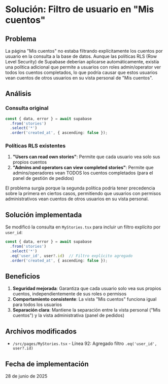 # Solución: Filtro de usuario en "Mis cuentos"

## Problema

La página "Mis cuentos" no estaba filtrando explícitamente los cuentos por usuario en la consulta a la base de datos. Aunque las políticas RLS (Row Level Security) de Supabase deberían aplicarse automáticamente, existía una política adicional que permite a usuarios con roles admin/operator ver todos los cuentos completados, lo que podría causar que estos usuarios vean cuentos de otros usuarios en su vista personal de "Mis cuentos".

## Análisis

### Consulta original
```typescript
const { data, error } = await supabase
  .from('stories')
  .select('*')
  .order('created_at', { ascending: false });
```

### Políticas RLS existentes
1. **"Users can read own stories"**: Permite que cada usuario vea solo sus propios cuentos
2. **"Admins and operators can view completed stories"**: Permite que admins/operadores vean TODOS los cuentos completados (para el panel de gestión de pedidos)

El problema surgía porque la segunda política podría tener precedencia sobre la primera en ciertos casos, permitiendo que usuarios con permisos administrativos vean cuentos de otros usuarios en su vista personal.

## Solución implementada

Se modificó la consulta en `MyStories.tsx` para incluir un filtro explícito por `user_id`:

```typescript
const { data, error } = await supabase
  .from('stories')
  .select('*')
  .eq('user_id', user?.id)  // Filtro explícito agregado
  .order('created_at', { ascending: false });
```

## Beneficios

1. **Seguridad mejorada**: Garantiza que cada usuario solo vea sus propios cuentos, independientemente de sus roles o permisos
2. **Comportamiento consistente**: La vista "Mis cuentos" funciona igual para todos los usuarios
3. **Separación clara**: Mantiene la separación entre la vista personal ("Mis cuentos") y la vista administrativa (panel de pedidos)

## Archivos modificados

- `/src/pages/MyStories.tsx` - Línea 92: Agregado filtro `.eq('user_id', user?.id)`

## Fecha de implementación

28 de junio de 2025